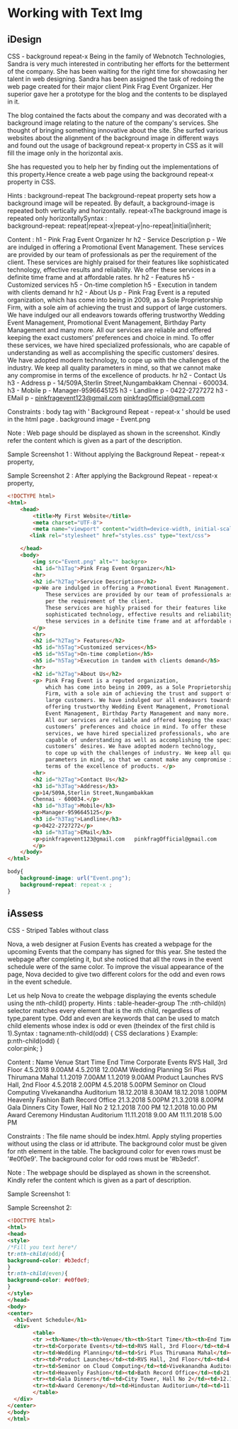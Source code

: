 # Working with Text Img
## iDesign
CSS - background repeat-x
Being in the family of Webnotch Technologies, Sandra is very much interested in contributing her efforts for the betterment of the company. She has been waiting for the right time for showcasing her talent in web designing. Sandra has been assigned the task of redoing the web page created for their major client Pink Frag Event Organizer. Her superior gave her a prototype for the blog and the contents to be displayed in it.

The blog contained the facts about the company and was decorated with a background image relating to the nature of the company's services. She thought of bringing something innovative about the site. She surfed various websites about the alignment of the background image in different ways and found out the usage of background repeat-x property in CSS as it will fill the image only in the horizontal axis.

She has requested you to help her by finding out the implementations of this property.Hence create a web page using the background repeat-x property in CSS.

Hints : background-repeat The background-repeat property sets how a background image will be repeated. By default, a background-image is repeated both vertically and horizontally. repeat-xThe background image is repeated only horizontallySyntax :    
background-repeat: repeat|repeat-x|repeat-y|no-repeat|initial|inherit; 

Content :
h1 - Pink Frag Event Organizer
hr
h2 - Service Description
p - We are indulged in offering a Promotional Event Management. These services are provided by our team of professionals as per the requirement of the client. These services are highly praised for their features like sophisticated technology, effective results and reliability. We offer these services in a definite time frame and at affordable rates.
hr
h2 - Features
h5 - Customized services
h5 - On-time completion
h5 - Execution in tandem with clients demand
hr
h2 - About Us
p - Pink Frag Event is a reputed organization, which has come into being in 2009, as a Sole Proprietorship Firm, with a sole aim of achieving the trust and support of large customers. We have indulged our all endeavors towards offering trustworthy Wedding Event Management, Promotional Event Management, Birthday Party Management and many more. All our services are reliable and offered keeping the exact customers’ preferences and choice in mind. To offer these services, we have hired specialized professionals, who are capable of understanding as well as accomplishing the specific customers’ desires. <br /> We have adopted modern technology, to cope up with the challenges of the industry. We keep all quality parameters in mind, so that we cannot make any compromise in terms of the excellence of products.
hr
h2 - Contact Us
h3 - Address
p - 14/509A,Sterlin Street,Nungambakkam
Chennai - 600034.
h3 - Mobile
p - Manager-9596645125
h3 - Landline
p - 0422-2727272
h3 - EMail
p - pinkfragevent123@gmail.com   pinkfragOfficial@gmail.com

Constraints :
body tag with ' Background Repeat - repeat-x '  should be used in the html page .
background image - Event.png


Note :
Web page should be displayed as shown in the screenshot.
Kindly refer the content which is given as a part of the description.

Sample Screenshot 1 :
Without applying the Background Repeat - repeat-x property,


Sample Screenshot 2 :
After applying the Background Repeat - repeat-x property,

```html title="index.html"
<!DOCTYPE html>
<html>
    <head>
        <title>My First Website</title>
        <meta charset="UTF-8">
        <meta name="viewport" content="width=device-width, initial-scale=1.0">
       <link rel="stylesheet" href="styles.css" type="text/css">

    </head>
    <body>
        <img src="Event.png" alt="" backgro>
        <h1 id="h1Tag">Pink Frag Event Organizer</h1>  
        <hr>
        <h2 id="h2Tag">Service Description</h2>
        <p>We are indulged in offering a Promotional Event Management. 
            These services are provided by our team of professionals as 
            per the requirement of the client. 
            These services are highly praised for their features like 
            sophisticated technology, effective results and reliability. We offer 
            these services in a definite time frame and at affordable rates.
        </p>
        <hr>
        <h2 id="h2Tag"> Features</h2>
        <h5 id="h5Tag">Customized services</h5>
        <h5 id="h5Tag">On-time completion</h5>
        <h5 id="h5Tag">Execution in tandem with clients demand</h5>
        <hr>
        <h2 id="h2Tag">About Us</h2>
        <p> Pink Frag Event is a reputed organization, 
            which has come into being in 2009, as a Sole Proprietorship
            Firm, with a sole aim of achieving the trust and support of 
            large customers. We have indulged our all endeavors towards 
            offering trustworthy Wedding Event Management, Promotional
            Event Management, Birthday Party Management and many more. 
            All our services are reliable and offered keeping the exact 
            customers’ preferences and choice in mind. To offer these 
            services, we have hired specialized professionals, who are 
            capable of understanding as well as accomplishing the specific 
            customers’ desires. We have adopted modern technology, 
            to cope up with the challenges of industry. We keep all quality 
            parameters in mind, so that we cannot make any compromise in 
            terms of the excellence of products. </p>
        <hr>
        <h2 id="h2Tag">Contact Us</h2>
        <h3 id="h3Tag">Address</h3>
        <p>14/509A,Sterlin Street,Nungambakkam
        Chennai - 600034.</p>
        <h3 id="h3Tag">Mobile</h3>
        <p>Manager-9596645125</p>
        <h3 id="h3Tag">Landline</h3>
        <p>0422-2727272</p>
        <h3 id="h3Tag">EMail</h3>
        <p>pinkfragevent123@gmail.com   pinkfragOfficial@gmail.com
        </p>
    </body>
</html>

```
```css title="styles.css"
body{
    background-image: url("Event.png");
    background-repeat: repeat-x ;
}
```
## iAssess
CSS - Striped Tables without class

Nova, a web designer at Fusion Events has created a webpage for the upcoming Events that the company has signed for this year. She tested the webpage after completing it, but she noticed that all the rows in the event schedule were of the same color. To improve the visual appearance of the page, Nova decided to give two different colors for the odd and even rows in the event schedule.

Let us help Nova to create the webpage displaying the events schedule using the nth-child() property.
Hints : table-header-group   The :nth-child(n) selector matches every element that is the nth child, regardless of type,parent type.
Odd and even are keywords that can be used to match child elements whose index is odd or even (theindex of the first child is 1).Syntax :   tagname:nth-child(odd) {
   CSS declarations
}
Example:   
p:nth-child(odd) 
{   
 color:pink;
}

Content :
Name	Venue	Start Time	End Time
Corporate Events	RVS Hall, 3rd Floor	4.5.2018 9.00AM	4.5.2018 12.00AM
Wedding Planning	Sri Plus Thirumana Mahal	1.1.2019 7.00AM	1.1.2019 9.00AM
Product Launches	RVS Hall, 2nd Floor	4.5.2018 2.00PM	4.5.2018 5.00PM
Seminor on Cloud Computing	Vivekanandha Auditorium	18.12.2018 8.30AM	18.12.2018 1.00PM
Heavenly Fashion	Bath Record Office	21.3.2018 5.00PM	21.3.2018 8.00PM
Gala Dinners	City Tower, Hall No 2	12.1.2018 7.00 PM	12.1.2018 10.00 PM
Award Ceremony	Hindustan Auditorium	11.11.2018 9.00 AM	11.11.2018 5.00 PM


Constraints :
The file name should be index.html.
Apply styling properties without using the class or id attribute.
The background color must be given for nth element in the table.
The background color for even rows must be '#e0f0e9'.
The background color for odd rows must be '#b3edcf'.

Note :
The webpage should be displayed as shown in the screenshot.
Kindly refer the content which is given as a part of description.

Sample Screenshot 1:



Sample Screenshot 2:


```html title="index.html"
<!DOCTYPE html>
<html>
<head>
<style>
/*Fill you text here*/
tr:nth-child(odd){
background-color: #b3edcf;
}
tr:nth-child(even){
background-color: #e0f0e9;
}
</style>
</head>
<body>
<center>
  <h1>Event Schedule</h1>
  <div>          
		<table>
		<tr ><th>Name</th><th>Venue</th><th>Start Time</th><th>End Time</th></tr>
		<tr><td>Corporate Events</td><td>RVS Hall, 3rd Floor</td><td>4.5.2018 9.00AM</td><td>4.5.2018 12.00AM</td></tr>
		<tr><td>Wedding Planning</td><td>Sri Plus Thirumana Mahal</td><td>1.1.2019 7.00AM</td><td>1.1.2019 9.00AM</td></tr>
		<tr><td>Product Launches</td><td>RVS Hall, 2nd Floor</td><td>4.5.2018 2.00PM</td><td>4.5.2018 5.00PM</td></tr>
		<tr><td>Seminor on Cloud Computing</td><td>Vivekanandha Auditorium</td><td>18.12.2018 8.30AM</td><td>18.12.2018 1.00PM</td></tr>
		<tr><td>Heavenly Fashion</td><td>Bath Record Office</td><td>21.3.2018 5.00PM</td><td>21.3.2018 8.00PM</td></tr>
		<tr><td>Gala Dinners</td><td>City Tower, Hall No 2</td><td>12.1.2018 7.00 PM</td><td>12.1.2018 10.00 PM</td></tr>
		<tr><td>Award Ceremony</td><td>Hindustan Auditorium</td><td>11.11.2018 9.00 AM</td><td>11.11.2018 5.00 PM</td></tr>
		</table>
  </div>
</center>
</body>
</html>

```